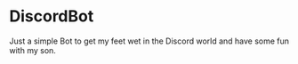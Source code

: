 # DiscordBot

Just a simple Bot to get my feet wet in the Discord world and have some fun with my son.
